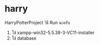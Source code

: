 # harry
 HarryPotterProject
วิธี Run นะครับ
1. ใช้ xampp-win32-5.5.38-3-VC11-installer
2. ใช้ database 